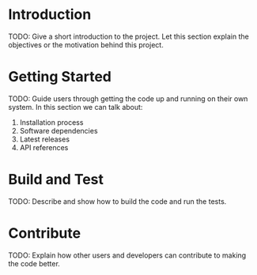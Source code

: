 # Introduction 
TODO: Give a short introduction to the project. Let this section explain the objectives or the motivation behind this project. 

# Getting Started
TODO: Guide users through getting the code up and running on their own system. In this section we can talk about:
1.	Installation process
2.	Software dependencies
3.	Latest releases
4.	API references

# Build and Test
TODO: Describe and show how to build the code and run the tests. 

# Contribute
TODO: Explain how other users and developers can contribute to making the code better. 
